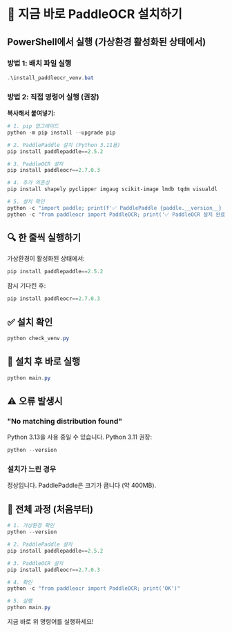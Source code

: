 # 🚀 지금 바로 PaddleOCR 설치하기

## PowerShell에서 실행 (가상환경 활성화된 상태에서)

### 방법 1: 배치 파일 실행
```powershell
.\install_paddleocr_venv.bat
```

### 방법 2: 직접 명령어 실행 (권장)

**복사해서 붙여넣기:**

```powershell
# 1. pip 업그레이드
python -m pip install --upgrade pip

# 2. PaddlePaddle 설치 (Python 3.11용)
pip install paddlepaddle==2.5.2

# 3. PaddleOCR 설치
pip install paddleocr==2.7.0.3

# 4. 추가 의존성
pip install shapely pyclipper imgaug scikit-image lmdb tqdm visualdl

# 5. 설치 확인
python -c "import paddle; print(f'✅ PaddlePaddle {paddle.__version__} 설치 완료')"
python -c "from paddleocr import PaddleOCR; print('✅ PaddleOCR 설치 완료')"
```

## 🔍 한 줄씩 실행하기

가상환경이 활성화된 상태에서:

```powershell
pip install paddlepaddle==2.5.2
```

잠시 기다린 후:

```powershell
pip install paddleocr==2.7.0.3
```

## ✅ 설치 확인

```powershell
python check_venv.py
```

## 🎯 설치 후 바로 실행

```powershell
python main.py
```

## ⚠️ 오류 발생시

### "No matching distribution found"
Python 3.13을 사용 중일 수 있습니다. Python 3.11 권장:
```powershell
python --version
```

### 설치가 느린 경우
정상입니다. PaddlePaddle은 크기가 큽니다 (약 400MB).

## 📝 전체 과정 (처음부터)

```powershell
# 1. 가상환경 확인
python --version

# 2. PaddlePaddle 설치
pip install paddlepaddle==2.5.2

# 3. PaddleOCR 설치  
pip install paddleocr==2.7.0.3

# 4. 확인
python -c "from paddleocr import PaddleOCR; print('OK')"

# 5. 실행
python main.py
```

지금 바로 위 명령어를 실행하세요!